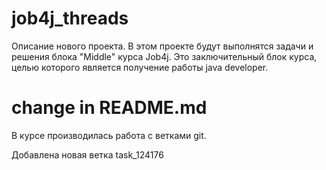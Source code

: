 # job4j_threads
Описание нового проекта. В этом проекте будут выполнятся задачи и решения блока "Middle" курса Job4j.
Это заключительный блок курса, целью которого является получение работы java developer.

# change in README.md
В курсе производилась работа с ветками git.

Добавлена новая ветка task_124176

